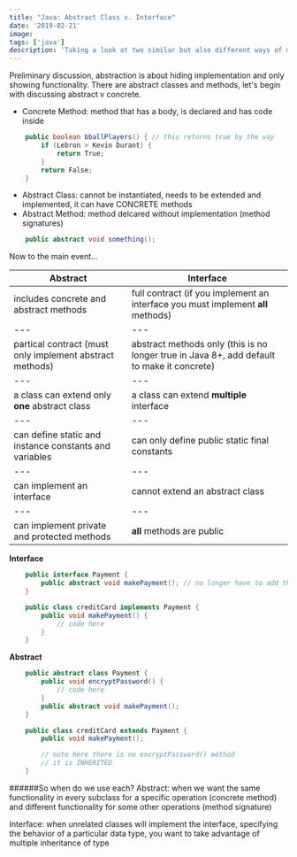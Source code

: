 ```yaml
---
title: "Java: Abstract Class v. Interface"
date: '2019-02-21'
image:
tags: ['java']
description: 'Taking a look at two similar but also different ways of managing common method implementation in Java.'
---
```


Preliminary discussion, abstraction is about hiding implementation and only showing functionality.
There are abstract classes and methods, let's begin with discussing abstract v concrete.
- Concrete Method: method that has a body, is declared and has code inside
```java
    public boolean bballPlayers() { // this returns true by the way
        if (Lebron > Kevin Durant) {
            return True;
        }
        return False;
    }
```
- Abstract Class: cannot be instantiated, needs to be extended and implemented, it can have CONCRETE methods
- Abstract Method: method delcared without implementation (method signatures)
```java
    public abstract void something();
```

Now to the main event...

Abstract | Interface
--- | ---
includes concrete and abstract methods | full contract (if you implement an interface you must implement **all** methods)
--- | ---
partical contract (must only implement abstract methods) | abstract methods only (this is no longer true in Java 8+, add default to make it concrete)
--- | ---
a class can extend only **one** abstract class | a class can extend **multiple** interface
--- | ---
can define static and instance constants and variables | can only define public static final constants
--- | ---
can implement an interface | cannot extend an abstract class
--- | ---
can implement private and protected methods | **all** methods are public

**Interface**
```java
    public interface Payment {
        public abstract void makePayment(); // no longer have to add the abstract keyword
    }

    public class creditCard implements Payment {
        public void makePayment() {
            // code here
        }
    }
```

**Abstract**
```java
    public abstract class Payment {
        public void encryptPassword() {
            // code here
        }
        public abstract void makePayment();
    }

    public class creditCard extends Payment {
        public void makePayment();

        // note here there is no encryptPassword() method
        // it is INHERITED
    }
```

######So when do we use each?
Abstract: when we want the same functionality in every subclass for a specific operation (concrete method) and different functionality for some other operations (method signature)

Interface: when unrelated classes will implement the interface, specifying the behavior of a particular data type, you want to take advantage of multiple inheritance of type